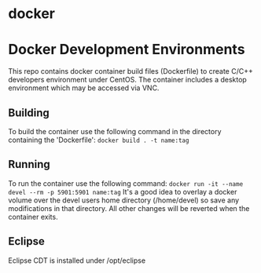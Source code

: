 # docker
<H1>Docker Development Environments</H1>
This repo contains docker container build files (Dockerfile) to create C/C++ developers environment under CentOS. The container includes a desktop environment which may be accessed via VNC.

<H2>Building</H2>
To build the container use the following command in the directory containing the 'Dockerfile':
<code>docker build . -t name:tag</code>

<H2>Running</H2>
To run the container use the following command:
<code>docker run -it --name devel --rm -p 5901:5901 name:tag</code>
It's a good idea to overlay a docker volume over the devel users home directory (/home/devel) so save any modifications in that directory. All other changes will be reverted when the container exits.

<H2>Eclipse</H2>
Eclipse CDT is installed under /opt/eclipse
